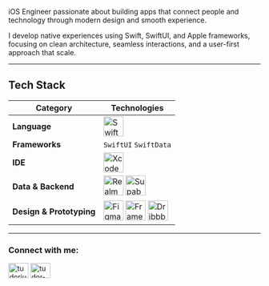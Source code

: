 iOS Engineer passionate about building apps that connect people and technology through modern design and smooth experience.

I develop native experiences using Swift, SwiftUI, and Apple frameworks, focusing on clean architecture, seamless interactions, and a user-first approach that scale.

---

## Tech Stack

| Category | Technologies |
|-----------|---------------|
| **Language** | <img src="https://cdn.simpleicons.org/swift" width="40" height="40" alt="Swift"/> |
| **Frameworks** | <code>SwiftUI</code> <code>SwiftData</code> |
| **IDE** | <img src="https://cdn.simpleicons.org/xcode" width="40" height="40" alt="Xcode"/> |
| **Data & Backend** | <img src="https://cdn.simpleicons.org/realm" width="40" height="40" alt="RealmDB"/> <img src="https://cdn.simpleicons.org/supabase" width="40" height="40" alt="Supabase"/> |
| **Design & Prototyping** | <img src="https://cdn.simpleicons.org/figma" width="40" height="40" alt="Figma"/> <img src="https://cdn.simpleicons.org/framer" width="40" height="40" alt="Framer"/> <img src="https://cdn.simpleicons.org/dribbble" width="40" height="40" alt="Dribbble"/> |
---

<h3 align="left">Connect with me:</h3>
<p align="left">
<a href="https://twitter.com/tudoriustin22" target="blank"><img align="center" src="https://raw.githubusercontent.com/rahuldkjain/github-profile-readme-generator/master/src/images/icons/Social/twitter.svg" alt="tudoriustin22" height="30" width="40" /></a>
<a href="https://linkedin.com/in/tudor-iustin-07b7b4355" target="blank"><img align="center" src="https://raw.githubusercontent.com/rahuldkjain/github-profile-readme-generator/master/src/images/icons/Social/linked-in-alt.svg" alt="tudor-iustin-07b7b4355" height="30" width="40" /></a>
</p>
